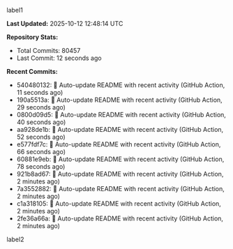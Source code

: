 
label1 
<!-- ACTIVITY_START -->
**Last Updated:** 2025-10-12 12:48:14 UTC

**Repository Stats:**
- Total Commits: 80457
- Last Commit: 12 seconds ago

**Recent Commits:**
- 540480132: 🤖 Auto-update README with recent activity (GitHub Action, 11 seconds ago)
- 190a5513a: 🤖 Auto-update README with recent activity (GitHub Action, 29 seconds ago)
- 0800d09d5: 🤖 Auto-update README with recent activity (GitHub Action, 40 seconds ago)
- aa928de1b: 🤖 Auto-update README with recent activity (GitHub Action, 52 seconds ago)
- e577fdf7c: 🤖 Auto-update README with recent activity (GitHub Action, 66 seconds ago)
- 60881e9eb: 🤖 Auto-update README with recent activity (GitHub Action, 78 seconds ago)
- 921b8ad67: 🤖 Auto-update README with recent activity (GitHub Action, 2 minutes ago)
- 7a3552882: 🤖 Auto-update README with recent activity (GitHub Action, 2 minutes ago)
- c1a318105: 🤖 Auto-update README with recent activity (GitHub Action, 2 minutes ago)
- 2fe36a66a: 🤖 Auto-update README with recent activity (GitHub Action, 2 minutes ago)
<!-- ACTIVITY_END -->

label2

